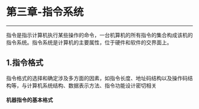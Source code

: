 # 第三章-指令系统
***
指令是指示计算机执行某些操作的命令，一台机算机的所有指令的集合构成该机的指令系统。指令系统是计算机的主要属性，位于硬件和软件的交界面上。
## 1.指令格式
指令格式的选择和确定涉及多方面的因素，如指令长度、地址码结构以及操作码结构等，与计算机系统结构、数据表示方法、指令功能设计密切相关
#### 机器指令的基本格式

